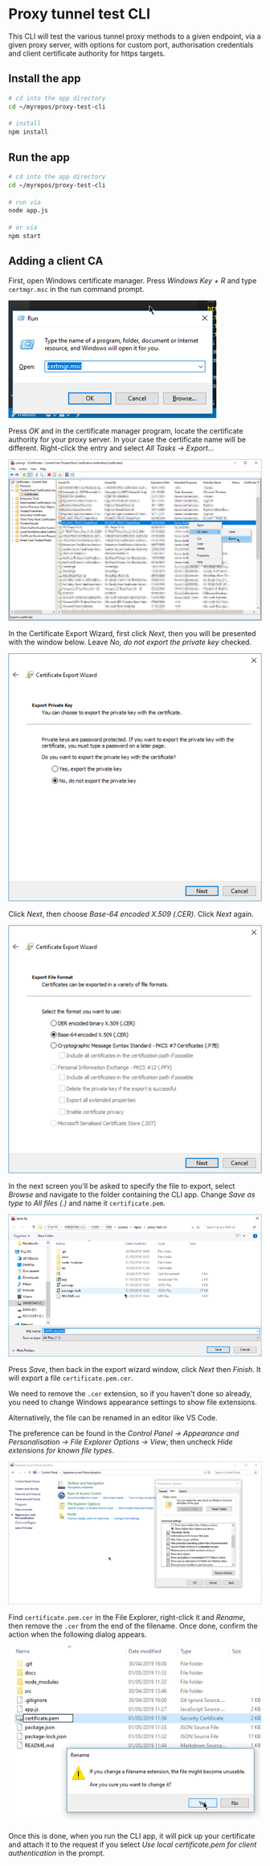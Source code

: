 # Proxy tunnel test CLI

This CLI will test the various tunnel proxy methods to a given endpoint, via a given proxy server, with options for custom port, authorisation credentials and client certificate authority for https targets.

## Install the app

```bash
# cd into the app directory
cd ~/myrepos/proxy-test-cli

# install
npm install
```

## Run the app

```bash
# cd into the app directory
cd ~/myrepos/proxy-test-cli

# run via
node app.js

# or via
npm start
```

## Adding a client CA

First, open Windows certificate manager. Press _Windows Key + R_ and type `certmgr.msc` in the run command prompt.

![run certmgr.msc](/docs/assets/run_certmgr.png)

Press _OK_ and in the certificate manager program, locate the certificate authority for your proxy server. In your case the certificate name will be different. Right-click the entry and select _All Tasks -> Export..._

![certmgr](/docs/assets/certmgr.png)

In the Certificate Export Wizard, first click _Next_, then you will be presented with the window below. Leave _No, do not export the private key_ checked.

![wizard1](/docs/assets/wizard1.png)

Click _Next_, then choose _Base-64 encoded X.509 (.CER)_. Click _Next_ again.

![wizard2](/docs/assets/wizard2.png)

In the next screen you'll be asked to specify the file to export, select _Browse_ and navigate to the folder containing the CLI app. Change _Save as type_ to _All files (*.*)_ and name it `certificate.pem`.

![saveAsPem](/docs/assets/saveAsPEM.png)

Press _Save_, then back in the export wizard window, click _Next_ then _Finish_. It will export a file `certificate.pem.cer`.

We need to remove the `.cer` extension, so if you haven't done so already, you need to change Windows appearance settings to show file extensions.

Alternatively, the file can be renamed in an editor like VS Code.

The preference can be found in the _Control Panel -> Appearance and Personalisation -> File Explorer Options -> View_, then uncheck _Hide extensions for known file types_.

![showExtension](/docs/assets/showExtension.png)

Find `certificate.pem.cer` in the File Explorer, right-click it and _Rename_, then remove the `.cer` from the end of the filename. Once done, confirm the action when the following dialog appears.

![confirmExtension](/docs/assets/confirmExtension.png)

Once this is done, when you run the CLI app, it will pick up your certificate and attach it to the request if you select _Use local certificate.pem for client authentication_ in the prompt.
